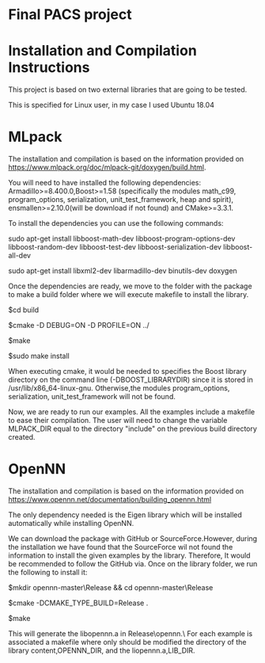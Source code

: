 # Final PACS project
# Installation and Compilation Instructions
This project is based on two external libraries that are going to be tested.

This is specified for Linux user, in my case I used Ubuntu 18.04
# MLpack
The installation and compilation is based on the information provided on  https://www.mlpack.org/doc/mlpack-git/doxygen/build.html.

You will need to have installed the following dependencies:
Armadillo>=8.400.0,Boost>=1.58 (specifically the modules math_c99, program_options, serialization, unit_test_framework, heap and spirit),
ensmallen>=2.10.0(will be download if not found) and CMake>=3.3.1.

To install the dependencies you can use the following commands:

sudo apt-get install libboost-math-dev libboost-program-options-dev libboost-random-dev libboost-test-dev libboost-serialization-dev libboost-all-dev

sudo apt-get install libxml2-dev libarmadillo-dev binutils-dev  doxygen

Once the dependencies are ready, we move to the folder with the package to make a build folder where we will execute makefile to install the library.

$cd build

$cmake -D DEBUG=ON -D PROFILE=ON ../

$make

$sudo make install

When executing cmake, it would be needed to  specifies the Boost library directory on the command line (-DBOOST_LIBRARYDIR) since it is stored in /usr/lib/x86_64-linux-gnu. Otherwise,the modules program_options, serialization, unit_test_framework will not be found.

Now, we are ready to run our examples. All the examples include a makefile to ease their compilation. The user will need to change the variable MLPACK_DIR equal to the directory "include" on the previous build directory created.

# OpenNN

The installation and compilation is based on the information provided on https://www.opennn.net/documentation/building_opennn.html

The only dependency needed is the Eigen library which will be installed automatically while installing OpenNN.

We can download the package with GitHub or SourceForce.However, during the installation we have found that the SourceForce wil not found the information to install the given examples by the library. Therefore, It would be recommended to follow the GitHub via.
Once on the library folder, we run the following to install it:

$mkdir opennn-master\Release && cd opennn-master\Release

$cmake -DCMAKE_TYPE_BUILD=Release .

$make

This will generate the libopennn.a in Release\opennn.\\
For each example is associated a makefile where only should be modified the directory of the library content,OPENNN_DIR, and the liopennn.a,LIB_DIR.